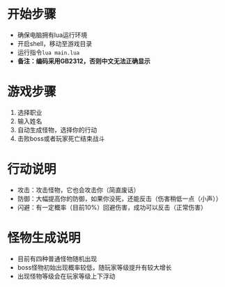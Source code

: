 # 开始步骤
+ 确保电脑拥有lua运行环境
+ 开启shell，移动至游戏目录
+ 运行指令`lua main.lua`
+ **备注：编码采用GB2312，否则中文无法正确显示**

# 游戏步骤
1. 选择职业
2. 输入姓名
3. 自动生成怪物，选择你的行动
4. 击败boss或者玩家死亡结束战斗

# 行动说明
+ 攻击：攻击怪物，它也会攻击你（简直废话）
+ 防御：大幅提高你的防御，如果你没死，还能反击（伤害稍低一点（小声））
+ 闪避：有一定概率（目前10%）回避伤害，成功可以反击（正常伤害）

# 怪物生成说明
+ 目前有四种普通怪物随机出现
+ boss怪物初始出现概率较低，随玩家等级提升有较大增长
+ 出现怪物等级会在玩家等级上下浮动
